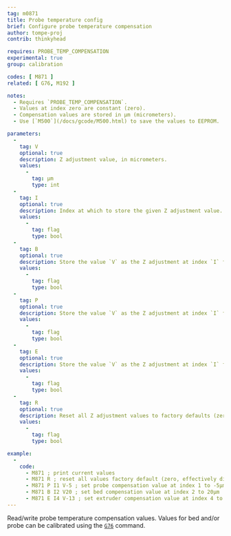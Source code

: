 ```yaml
---
tag: m0871
title: Probe temperature config
brief: Configure probe temperature compensation
author: tompe-proj
contrib: thinkyhead

requires: PROBE_TEMP_COMPENSATION
experimental: true
group: calibration

codes: [ M871 ]
related: [ G76, M192 ]

notes:
  - Requires `PROBE_TEMP_COMPENSATION`.
  - Values at index zero are constant (zero).
  - Compensation values are stored in µm (micrometers).
  - Use [`M500`](/docs/gcode/M500.html) to save the values to EEPROM.

parameters:
  -
    tag: V
    optional: true
    description: Z adjustment value, in micrometers.
    values:
      -
        tag: µm
        type: int
  -
    tag: I
    optional: true
    description: Index at which to store the given Z adjustment value.
    values:
      -
        tag: flag
        type: bool
  -
    tag: B
    optional: true
    description: Store the value `V` as the Z adjustment at index `I` for the Bed.
    values:
      -
        tag: flag
        type: bool
  -
    tag: P
    optional: true
    description: Store the value `V` as the Z adjustment at index `I` for the Probe.
    values:
      -
        tag: flag
        type: bool
  -
    tag: E
    optional: true
    description: Store the value `V` as the Z adjustment at index `I` for the Extruder.
    values:
      -
        tag: flag
        type: bool
  -
    tag: R
    optional: true
    description: Reset all Z adjustment values to factory defaults (zero).
    values:
      -
        tag: flag
        type: bool

example:
  -
    code:
      - M871 ; print current values
      - M871 R ; reset all values factory default (zero, effectively disabling compensation)
      - M871 P I1 V-5 ; set probe compensation value at index 1 to -5µm
      - M871 B I2 V20 ; set bed compensation value at index 2 to 20µm
      - M871 E I4 V-13 ; set extruder compensation value at index 4 to -13µm
---
```


Read/write probe temperature compensation values. Values for bed and/or probe can be calibrated using the [`G76`](/docs/gcode/G076.html) command.
